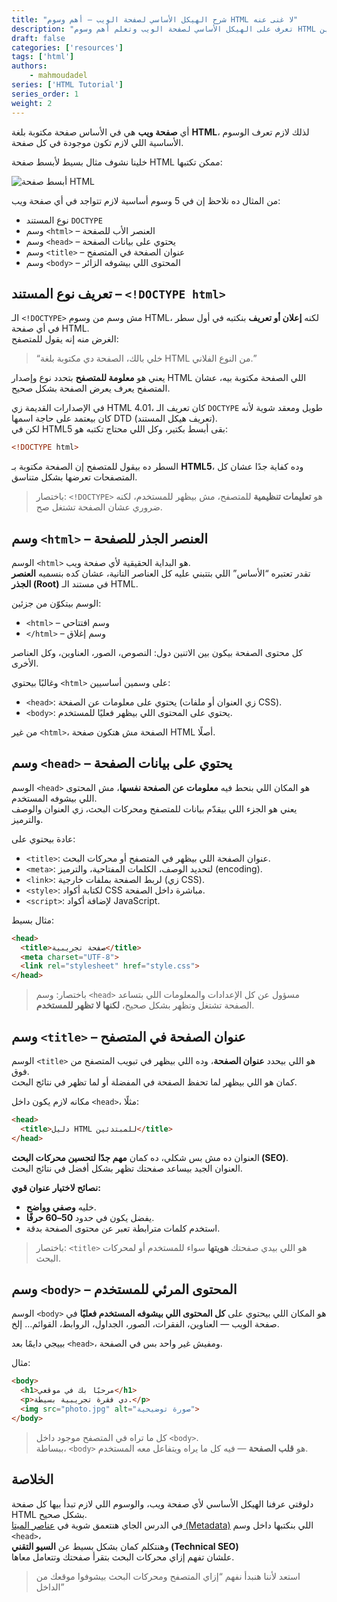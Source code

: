 ```yaml
---
title: "شرح الهيكل الأساسي لصفحة الويب – أهم وسوم HTML لا غنى عنه"
description: "تعرف على الهيكل الأساسي لصفحة الويب وتعلم أهم وسوم HTML التي لا غنى عنها لبناء موقع احترافي من الصفر، مع شرح مبسط وأمثلة توضيحية للمبتدئين."
draft: false
categories: ['resources']
tags: ['html']
authors:
    - mahmoudadel
series: ['HTML Tutorial']
series_order: 1
weight: 2
---
```



أي **صفحة ويب** هي في الأساس صفحة مكتوبة بلغة **HTML**، لذلك لازم تعرف الوسوم الأساسية اللي لازم تكون موجودة في كل صفحة.

خلينا نشوف مثال بسيط لأبسط صفحة HTML ممكن تكتبها:

![أبسط صفحة HTML](/basic-html-structure-essential-tags.png "أبسط صفحة HTML")

من المثال ده نلاحظ إن في 5 وسوم أساسية لازم تتواجد في أي صفحة ويب:

- نوع المستند `DOCTYPE`
- وسم `<html>` – العنصر الأب للصفحة
- وسم `<head>` – يحتوي على بيانات الصفحة
- وسم `<title>` – عنوان الصفحة في المتصفح
- وسم `<body>` – المحتوى اللي بيشوفه الزائر

## تعريف نوع المستند – `<!DOCTYPE html>`

الـ `<!DOCTYPE>` مش وسم من وسوم HTML، لكنه **إعلان أو تعريف** بنكتبه في أول سطر في أي صفحة HTML.  
الغرض منه إنه يقول للمتصفح:

> “خلي بالك، الصفحة دي مكتوبة بلغة HTML من النوع الفلاني.”

يعني هو **معلومة للمتصفح** بتحدد نوع وإصدار HTML اللي الصفحة مكتوبة بيه، عشان المتصفح يعرف يعرض الصفحة بشكل صحيح.

في الإصدارات القديمة زي HTML 4.01، كان تعريف الـ `DOCTYPE` طويل ومعقد شوية لأنه كان بيعتمد على حاجة اسمها DTD (تعريف هيكل المستند).  
لكن في HTML5 بقى أبسط بكتير، وكل اللي محتاج تكتبه هو:

```html
<!DOCTYPE html>
```

السطر ده بيقول للمتصفح إن الصفحة مكتوبة بـ **HTML5**، وده كفاية جدًا عشان كل المتصفحات تعرضها بشكل متناسق.

> باختصار: `<!DOCTYPE>` هو **تعليمات تنظيمية** للمتصفح، مش بيظهر للمستخدم، لكنه ضروري عشان الصفحة تشتغل صح.

## وسم `<html>` – العنصر الجذر للصفحة

الوسم `<html>` هو البداية الحقيقية لأي صفحة ويب.  
تقدر تعتبره “الأساس” اللي بتتبني عليه كل العناصر التانية، عشان كده بنسميه **العنصر الجذر (Root)** في مستند الـ HTML.

الوسم بيتكوّن من جزئين:

- `<html>` – وسم افتتاحي
- `</html>` – وسم إغلاق

كل محتوى الصفحة بيكون بين الاتنين دول: النصوص، الصور، العناوين، وكل العناصر الأخرى.

وغالبًا بيحتوي `<html>` على وسمين أساسيين:

- `<head>`: يحتوي على معلومات عن الصفحة (زي العنوان أو ملفات CSS).
- `<body>`: يحتوي على المحتوى اللي بيظهر فعليًا للمستخدم.

من غير `<html>`، الصفحة مش هتكون صفحة HTML أصلًا.

## وسم `<head>` – يحتوي على بيانات الصفحة

الوسم `<head>` هو المكان اللي بنحط فيه **معلومات عن الصفحة نفسها**، مش المحتوى اللي بيشوفه المستخدم.  
يعني هو الجزء اللي بيقدّم بيانات للمتصفح ومحركات البحث، زي العنوان والوصف والترميز.

عادة بيحتوي على:

- `<title>`: عنوان الصفحة اللي بيظهر في المتصفح أو محركات البحث.
- `<meta>`: لتحديد الوصف، الكلمات المفتاحية، والترميز (encoding).
- `<link>`: لربط الصفحة بملفات خارجية (زي CSS).
- `<style>`: لكتابة أكواد CSS مباشرة داخل الصفحة.
- `<script>`: لإضافة أكواد JavaScript.

مثال بسيط:

```html
<head>  
  <title>صفحة تجريبية</title>  
  <meta charset="UTF-8">  
  <link rel="stylesheet" href="style.css">
</head>
```

> باختصار: وسم `<head>` مسؤول عن كل الإعدادات والمعلومات اللي بتساعد الصفحة تشتغل وتظهر بشكل صحيح، **لكنها لا تظهر للمستخدم**.

## وسم `<title>` – عنوان الصفحة في المتصفح

الوسم `<title>` هو اللي بيحدد **عنوان الصفحة**، وده اللي بيظهر في تبويب المتصفح من فوق.  
كمان هو اللي بيظهر لما تحفظ الصفحة في المفضلة أو لما تظهر في نتائج البحث.

مكانه لازم يكون داخل `<head>`، مثلًا:

```html
<head>
  <title>دليل HTML للمبتدئين</title>
</head>
```

العنوان ده مش بس شكلي، ده كمان **مهم جدًا لتحسين محركات البحث (SEO)**.  
العنوان الجيد بيساعد صفحتك تظهر بشكل أفضل في نتائج البحث.

**نصائح لاختيار عنوان قوي:**

- خليه **وصفي وواضح**.
- يفضل يكون في حدود **50–60 حرفًا**.
- استخدم كلمات مترابطة تعبر عن محتوى الصفحة بدقة.

> باختصار: `<title>` هو اللي بيدي صفحتك **هويتها** سواء للمستخدم أو لمحركات البحث.

## وسم `<body>` – المحتوى المرئي للمستخدم

الوسم `<body>` هو المكان اللي بيحتوي على **كل المحتوى اللي بيشوفه المستخدم فعليًا** في صفحة الويب — العناوين، الفقرات، الصور، الجداول، الروابط، القوائم… إلخ.

بييجي دايمًا بعد `<head>`، ومفيش غير واحد بس في الصفحة.

مثال:

```html
<body>
  <h1>مرحبًا بك في موقعي</h1>
  <p>دي فقرة تجريبية بسيطة.</p>
  <img src="photo.jpg" alt="صورة توضيحية">
</body>
```

> كل ما تراه في المتصفح موجود داخل `<body>`.  
> ببساطة، `<body>` هو **قلب الصفحة** — فيه كل ما يراه ويتفاعل معه المستخدم.

## الخلاصة

دلوقتي عرفنا الهيكل الأساسي لأي صفحة ويب، والوسوم اللي لازم تبدأ بيها كل صفحة HTML بشكل صحيح.  
في الدرس الجاي هنتعمق شوية في [عناصر الميتا (Metadata)](https://codezelo.com/categories/resources/meta-tags-in-html-and-technical-seo) اللي بنكتبها داخل وسم `<head>`،  
وهنتكلم كمان بشكل بسيط عن **السيو التقني (Technical SEO)**  
علشان تفهم إزاي محركات البحث بتقرأ صفحتك وتتعامل معاها.

> استعد لأننا هنبدأ نفهم “إزاي المتصفح ومحركات البحث بيشوفوا موقعك من الداخل”